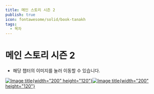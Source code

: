 ```yaml
---
title: 메인 스토리 시즌 2
publish: true
icon: fontawesome/solid/book-tanakh
tags:
  - 목차
---
```

# 메인 스토리 시즌 2

+ 해당 챕터의 이미지를 눌러 이동할 수 있습니다.

[![Image title](https://vitamink1.github.io/mkdocs-test/assets/chapterimg/ChapterImage_S2_3.png){width="200" height="120"}](../s2_main/c3.md)[![Image title](https://vitamink1.github.io/mkdocs-test/assets/chapterimg/ChapterImage_S2_4.png){width="200" height="120"}](../s2_main/c4.md)